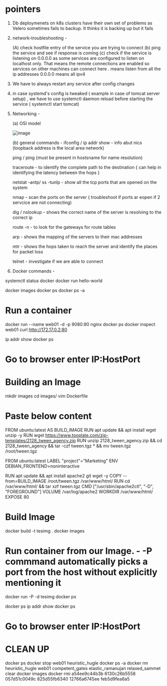 # pointers


1. Db deploymenets on k8s clusters have their own set of problems as Velero sometimes fails to backup. It thinks it is backing up but it fails

2. network-troubleshooting -

   (A) check hostfile entry of the service you are trying to connect
   (b) ping the service and see if response is coming
   (c) check if the service is listening on 0.0.0.0 as some services are configured to listen on localhost only. That means the remote connections are enabled so services on other machines can connect here . means listen from all the ip addresses 0.0.0.0 means all ipv4


3. We have to always restart any service after config changes

4. in case systemd's config is tweaked ( example in case of tomcat server setup) , we have to use systemctl daemon reload before starting the service ( systemctl start tomcat)

5. Networking -

   (a) OSI model

   ![image](https://github.com/pingANDpackets/pointers/assets/120235206/b33fb12f-1077-4be8-8826-9b1d12984e54)

   (b) general commands -
   ifconfig / ip addr show - info abut nics (loopback address is the local area network)
   
   ping <ip> / ping <servername> {must be present in hostsname for name resolution)
   
   traceroute - to identify the complete path to the destination { can help in identifying the latency between the hops }
   
   netstat -antp/ ss -tunlp - show all the tcp ports that are opened on the system

   nmap <server> - scan the ports on the server { troubleshoot if ports ar eopen if 2 servcice are not connecting)

   dig <server-name > / nslookup <server >   -  shows the correct name of the server is resolving to the correct ip

   route -n   - to look for the gateways for route tables

   arp - shows the mapping of the servers to their mac addresses

   mtr <server-name >  - shows the hops taken to reach the server and identify the places for packet loss

   telnet <server>  <port>  - investigate if we are able to connect

6.  Docker commands -

    
systemctl status docker
docker run hello-world

docker images
docker ps
docker ps -a

# Run a container
docker run --name web01 -d -p 9080:80 nginx
docker ps
docker inspect web01
curl http://172.17.0.2:80

ip addr show
docker ps

# Go to browser enter IP:HostPort

# Building an Image
mkdir images
cd images/
vim Dockerfile

# Paste below content
FROM ubuntu:latest AS BUILD_IMAGE
RUN apt update && apt install wget unzip -y
RUN wget https://www.tooplate.com/zip-templates/2128_tween_agency.zip
RUN unzip 2128_tween_agency.zip && cd 2128_tween_agency && tar -czf tween.tgz * && mv tween.tgz /root/tween.tgz

FROM ubuntu:latest
LABEL "project"="Marketing"
ENV DEBIAN_FRONTEND=noninteractive

RUN apt update && apt install apache2 git wget -y
COPY --from=BUILD_IMAGE /root/tween.tgz /var/www/html/
RUN cd /var/www/html/ && tar xzf tween.tgz
CMD ["/usr/sbin/apache2ctl", "-D", "FOREGROUND"]
VOLUME /var/log/apache2
WORKDIR /var/www/html/
EXPOSE 80

# Build Image
docker build -t tesimg .
docker images

# Run container from our Image. -   -P commmand automatically picks a port from the host without explicitly mentioning it
docker run -P -d tesimg
docker ps


docker ps
ip addr show
docker ps

# Go to browser enter IP:HostPort


# CLEAN UP
docker ps
docker stop web01 heuristic_hugle
docker ps -a
docker rm heuristic_hugle web01 competent_gates elastic_ramanujan relaxed_sammet
clear
docker images
docker rmi a54ee9c44b3b 6130c26b5558 057d51c0049c 825d55fb6340 12766a6745ee feb5d9fea6a5





   

